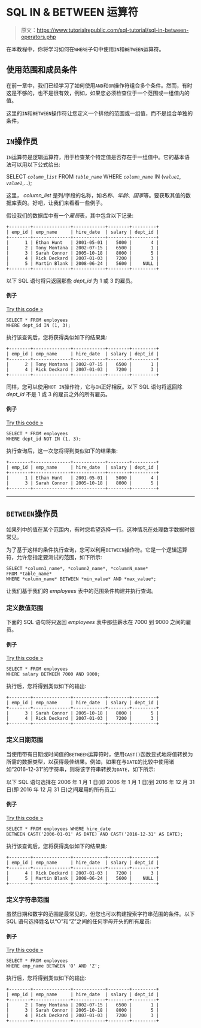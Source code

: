 # SQL IN & BETWEEN 运算符

> 原文：<https://www.tutorialrepublic.com/sql-tutorial/sql-in-between-operators.php>

在本教程中，你将学习如何在`WHERE`子句中使用`IN`和`BETWEEN`运算符。

## 使用范围和成员条件

在前一章中，我们已经学习了如何使用`AND`和`OR`操作符组合多个条件。然而，有时这是不够的，也不是很有效，例如，如果您必须检查位于一个范围或一组值内的值。

这里的`IN`和`BETWEEN`操作符让您定义一个排他的范围或一组值，而不是组合单独的条件。

## `IN`操作员

`IN`运算符是逻辑运算符，用于检查某个特定值是否存在于一组值中。它的基本语法可以用以下公式给出:

SELECT *`column_list`* FROM *`table_name`*
WHERE *`column_name`* IN (*`value1`*, *`value1`*,...);

这里， *column_list* 是列/字段的名称，如*名称*、*年龄*、*国家*等。要获取其值的数据库表的。好吧，让我们来看看一些例子。

假设我们的数据库中有一个*雇员*表，其中包含以下记录:

```
+--------+--------------+------------+--------+---------+
| emp_id | emp_name     | hire_date  | salary | dept_id |
+--------+--------------+------------+--------+---------+
|      1 | Ethan Hunt   | 2001-05-01 |   5000 |       4 |
|      2 | Tony Montana | 2002-07-15 |   6500 |       1 |
|      3 | Sarah Connor | 2005-10-18 |   8000 |       5 |
|      4 | Rick Deckard | 2007-01-03 |   7200 |       3 |
|      5 | Martin Blank | 2008-06-24 |   5600 |    NULL |
+--------+--------------+------------+--------+---------+

```

以下 SQL 语句将只返回那些 *dept_id* 为 1 或 3 的雇员。

#### 例子

[Try this code »](../codelab.php?topic=sql&file=in-operator "Try this code using online Editor")

```
SELECT * FROM employees
WHERE dept_id IN (1, 3);
```

执行该查询后，您将获得类似如下的结果集:

```
+--------+--------------+------------+--------+---------+
| emp_id | emp_name     | hire_date  | salary | dept_id |
+--------+--------------+------------+--------+---------+
|      2 | Tony Montana | 2002-07-15 |   6500 |       1 |
|      4 | Rick Deckard | 2007-01-03 |   7200 |       3 |
+--------+--------------+------------+--------+---------+

```

同样，您可以使用`NOT IN`操作符，它与`IN`正好相反。以下 SQL 语句将返回除 *dept_id* 不是 1 或 3 的雇员之外的所有雇员。

#### 例子

[Try this code »](../codelab.php?topic=sql&file=not-in-operator "Try this code using online Editor")

```
SELECT * FROM employees
WHERE dept_id NOT IN (1, 3);
```

执行查询后，这一次您将得到类似如下的结果集:

```
+--------+--------------+------------+--------+---------+
| emp_id | emp_name     | hire_date  | salary | dept_id |
+--------+--------------+------------+--------+---------+
|      1 | Ethan Hunt   | 2001-05-01 |   5000 |       4 |
|      3 | Sarah Connor | 2005-10-18 |   8000 |       5 |
+--------+--------------+------------+--------+---------+

```

* * *

## `BETWEEN`操作员

如果列中的值在某个范围内，有时您希望选择一行。这种情况在处理数字数据时很常见。

为了基于这样的条件执行查询，您可以利用`BETWEEN`操作符。它是一个逻辑运算符，允许您指定要测试的范围，如下所示:

```
SELECT *column1_name*, *column2_name*, *columnN_name*
FROM *table_name*
WHERE *column_name* BETWEEN *min_value* AND *max_value*;
```

让我们基于我们的 *employees* 表中的范围条件构建并执行查询。

### 定义数值范围

下面的 SQL 语句将只返回 *employees* 表中那些薪水在 7000 到 9000 之间的雇员。

#### 例子

[Try this code »](../codelab.php?topic=sql&file=define-a-numeric-range-with-between-operator "Try this code using online Editor")

```
SELECT * FROM employees 
WHERE salary BETWEEN 7000 AND 9000;
```

执行后，您将得到类似如下的输出:

```
+--------+--------------+------------+--------+---------+
| emp_id | emp_name     | hire_date  | salary | dept_id |
+--------+--------------+------------+--------+---------+
|      3 | Sarah Connor | 2005-10-18 |   8000 |       5 |
|      4 | Rick Deckard | 2007-01-03 |   7200 |       3 |
+--------+--------------+------------+--------+---------+

```

### 定义日期范围

当使用带有日期或时间值的`BETWEEN`运算符时，使用`CAST()`函数显式地将值转换为所需的数据类型，以获得最佳结果。例如，如果在与`DATE`的比较中使用诸如“2016-12-31”的字符串，则将该字符串转换为`DATE`，如下所示:

以下 SQL 语句选择在 2006 年 1 月 1 日(即 2006 年 1 月 1 日)到 2016 年 12 月 31 日(即 2016 年 12 月 31 日)之间雇用的所有员工:

#### 例子

[Try this code »](../codelab.php?topic=sql&file=define-a-date-range-with-between-operator "Try this code using online Editor")

```
SELECT * FROM employees WHERE hire_date
BETWEEN CAST('2006-01-01' AS DATE) AND CAST('2016-12-31' AS DATE);
```

执行该查询后，您将获得类似如下的结果集:

```
+--------+--------------+------------+--------+---------+
| emp_id | emp_name     | hire_date  | salary | dept_id |
+--------+--------------+------------+--------+---------+
|      4 | Rick Deckard | 2007-01-03 |   7200 |       3 |
|      5 | Martin Blank | 2008-06-24 |   5600 |    NULL |
+--------+--------------+------------+--------+---------+

```

### 定义字符串范围

虽然日期和数字的范围是最常见的，但您也可以构建搜索字符串范围的条件。以下 SQL 语句选择姓名以“O”和“Z”之间的任何字母开头的所有雇员:

#### 例子

[Try this code »](../codelab.php?topic=sql&file=define-a-string-range-with-between-operator "Try this code using online Editor")

```
SELECT * FROM employees
WHERE emp_name BETWEEN 'O' AND 'Z';
```

执行后，您将得到类似如下的输出:

```
+--------+--------------+------------+--------+---------+
| emp_id | emp_name     | hire_date  | salary | dept_id |
+--------+--------------+------------+--------+---------+
|      2 | Tony Montana | 2002-07-15 |   6500 |       1 |
|      3 | Sarah Connor | 2005-10-18 |   8000 |       5 |
|      4 | Rick Deckard | 2007-01-03 |   7200 |       3 |
+--------+--------------+------------+--------+---------+

```